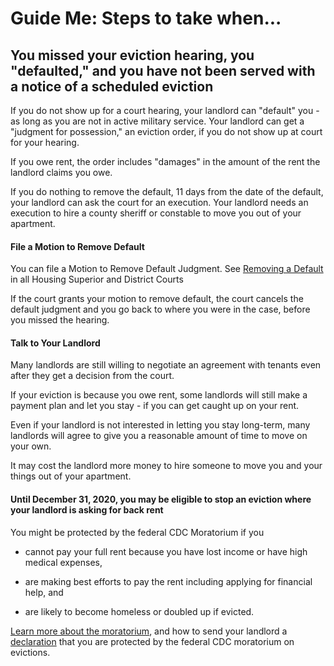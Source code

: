 Guide Me: Steps to take when...
===============================

You missed your eviction hearing, you \"defaulted,\" and you have not been served with a notice of a scheduled eviction
-----------------------------------------------------------------------------------------------------------------------

If you do not show up for a court hearing, your landlord can \"default\"
you - as long as you are not in active military service. Your landlord
can get a \"judgment for possession,\" an eviction order, if you do not
show up at court for your hearing.

If you owe rent, the order includes \"damages\" in the amount of the
rent the landlord claims you owe.

If you do nothing to remove the default, 11 days from the date of the
default, your landlord can ask the court for an execution. Your landlord
needs an execution to hire a county sheriff or constable to move you out
of your apartment.

#### File a Motion to Remove Default

You can file a Motion to Remove Default Judgment. See [Removing a Default](https://www.masslegallhelp.org/housing/lt1-booklet-6-removing-default.pdf)
in all Housing Superior and District Courts

If the court grants your motion to remove default, the court cancels the default judgment and you go back to where you were in the case, before you missed the hearing.

#### Talk to Your Landlord

Many landlords are still willing to negotiate an agreement with tenants
even after they get a decision from the court.

If your eviction is because you owe rent, some landlords will still
make a payment plan and let you stay - if you can get caught up on your
rent.

Even if your landlord is not interested in letting you stay long-term,
many landlords will agree to give you a reasonable amount of time to
move on your own.

It may cost the landlord more money to hire someone to move you and your
things out of your apartment.

#### Until December 31, 2020, you may be eligible to stop an eviction where your landlord is asking for back rent

You might be protected by the federal CDC Moratorium if you

-   cannot pay your full rent because you have lost income or have high
    medical expenses, 

-   are making best efforts to pay the rent including applying for
    financial help, and

-   are likely to become homeless or doubled up if evicted.

[Learn more about the
moratorium](https://www.masslegalhelp.org/covid-19/housing), and how to send your landlord a
[declaration](https://www.cdc.gov/coronavirus/2019-ncov/downloads/declaration-form.pdf)
that you are protected by the federal CDC moratorium on evictions.

